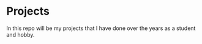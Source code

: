 # Projects
In this repo will be my projects that I have done over the years as a student and hobby.
